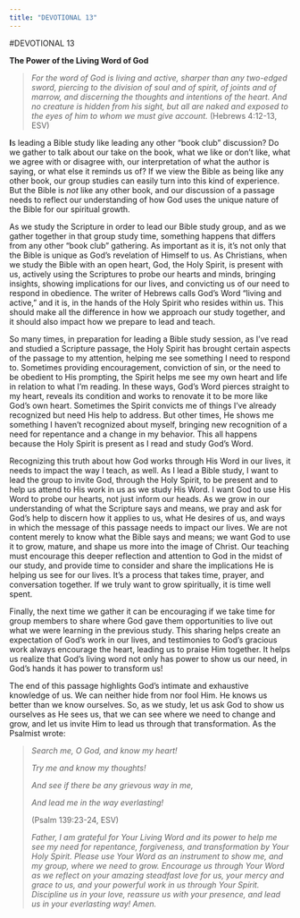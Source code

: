 ```yaml
---
title: "DEVOTIONAL 13"
---
```

#DEVOTIONAL 13

**The Power of the Living Word of God**

> *For the word of God is living and active, sharper than any two-edged
> sword, piercing to the division of soul and of spirit, of joints and
> of marrow, and discerning the thoughts and intentions of the heart.
> And no creature is hidden from his sight, but all are naked and
> exposed to the eyes of him to whom we must give account.* (Hebrews
> 4:12-13, ESV)

**I**s leading a Bible study like leading any other “book club”
discussion? Do we gather to talk about our take on the book, what we
like or don’t like, what we agree with or disagree with, our
interpretation of what the author is saying, or what else it reminds us
of? If we view the Bible as being like any other book, our group studies
can easily turn into this kind of experience. But the Bible is *not*
like any other book, and our discussion of a passage needs to reflect
our understanding of how God uses the unique nature of the Bible for our
spiritual growth.

As we study the Scripture in order to lead our Bible study group, and as
we gather together in that group study time, something happens that
differs from any other “book club” gathering. As important as it is,
it’s not only that the Bible is unique as God’s revelation of Himself to
us. As Christians, when we study the Bible with an open heart, God, the
Holy Spirit, is present with us, actively using the Scriptures to probe
our hearts and minds, bringing insights, showing implications for our
lives, and convicting us of our need to respond in obedience. The writer
of Hebrews calls God’s Word “living and active,” and it is, in the hands
of the Holy Spirit who resides within us. This should make all the
difference in how we approach our study together, and it should also
impact how we prepare to lead and teach.

So many times, in preparation for leading a Bible study session, as I’ve
read and studied a Scripture passage, the Holy Spirit has brought
certain aspects of the passage to my attention, helping me see something
I need to respond to. Sometimes providing encouragement, conviction of
sin, or the need to be obedient to His prompting, the Spirit helps me
see my own heart and life in relation to what I’m reading. In these
ways, God’s Word pierces straight to my heart, reveals its condition and
works to renovate it to be more like God’s own heart. Sometimes the
Spirit convicts me of things I’ve already recognized but need His help
to address. But other times, He shows me something I haven’t recognized
about myself, bringing new recognition of a need for repentance and a
change in my behavior. This all happens because the Holy Spirit is
present as I read and study God’s Word.

Recognizing this truth about how God works through His Word in our
lives, it needs to impact the way I teach, as well. As I lead a Bible
study, I want to lead the group to invite God, through the Holy Spirit,
to be present and to help us attend to His work in us as we study His
Word. I want God to use His Word to probe our hearts, not just inform
our heads. As we grow in our understanding of what the Scripture says
and means, we pray and ask for God’s help to discern how it applies to
us, what He desires of us, and ways in which the message of this passage
needs to impact our lives. We are not content merely to know what the
Bible says and means; we want God to use it to grow, mature, and shape
us more into the image of Christ. Our teaching must encourage this
deeper reflection and attention to God in the midst of our study, and
provide time to consider and share the implications He is helping us see
for our lives. It’s a process that takes time, prayer, and conversation
together. If we truly want to grow spiritually, it is time well spent.

Finally, the next time we gather it can be encouraging if we take time
for group members to share where God gave them opportunities to live out
what we were learning in the previous study. This sharing helps create
an expectation of God’s work in our lives, and testimonies to God’s
gracious work always encourage the heart, leading us to praise Him
together. It helps us realize that God’s living word not only has power
to show us our need, in God’s hands it has power to transform us!

The end of this passage highlights God’s intimate and exhaustive
knowledge of us. We can neither hide from nor fool Him. He knows us
better than we know ourselves. So, as we study, let us ask God to show
us ourselves as He sees us, that we can see where we need to change and
grow, and let us invite Him to lead us through that transformation. As
the Psalmist wrote:

> *Search me, O God, and know my heart!*
>
> *Try me and know my thoughts!*
>
> *And see if there be any grievous way in me,*
>
> *And lead me in the way everlasting!*
>
> (Psalm 139:23-24, ESV)
>
> *Father, I am grateful for Your Living Word and its power to help me
> see my need for repentance, forgiveness, and transformation by Your
> Holy Spirit. Please use Your Word as an instrument to show me, and my
> group, where we need to grow. Encourage us through Your Word as we
> reflect on your amazing steadfast love for us, your mercy and grace to
> us, and your powerful work in us through Your Spirit. Discipline us in
> your love, reassure us with your presence, and lead us in your
> everlasting way! Amen.*
